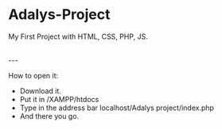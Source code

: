 # Adalys-Project
My First Project with HTML, CSS, PHP, JS.

<br>
---

How to open it:
- Download it.
- Put it in /XAMPP/htdocs
- Type in the address bar localhost/Adalys project/index.php
- And there you go.
